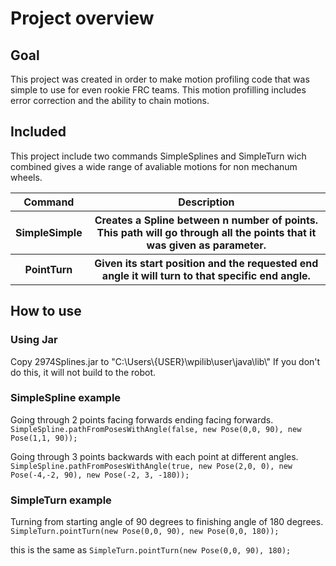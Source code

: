 # Project overview

## Goal
<p>This project was created in order to make motion profiling code that was simple to use for even rookie FRC teams. This motion profilling includes error correction and the ability to chain motions.</p>

## Included
<p>This project include two commands SimpleSplines and SimpleTurn wich combined gives a wide range of avaliable motions for non mechanum wheels.</p>
<table>
  <tr>
  <th>
    Command
  </th>
  <th>
    Description
  </th>
  </tr>
  <tr>
    <th>
      SimpleSimple
    </th>
    <th>
      Creates a Spline between n number of points. This path will go through all the points that it was given as parameter.
    </th>
  </tr>
  <tr>
    <th>
      PointTurn
    </th>
    <th>
      Given its start position and the requested end angle it will turn to that specific end angle.
    </th>
  </tr>
</table>

## How to use
### Using Jar
Copy 2974Splines.jar to "C:\Users\\{USER}\wpilib\user\java\lib\\"
If you don't do this, it will not build to the robot.
### SimpleSpline example
Going through 2 points facing forwards ending facing forwards.
`SimpleSpline.pathFromPosesWithAngle(false, new Pose(0,0, 90), new Pose(1,1, 90));`

Going through 3 points backwards with each point at different angles.
`SimpleSpline.pathFromPosesWithAngle(true, new Pose(2,0, 0), new Pose(-4,-2, 90), new Pose(-2, 3, -180));`
### SimpleTurn example
Turning from starting angle of 90 degrees to finishing angle of 180 degrees.
`SimpleTurn.pointTurn(new Pose(0,0, 90), new Pose(0,0, 180));`

this is the same as
`SimpleTurn.pointTurn(new Pose(0,0, 90), 180);`